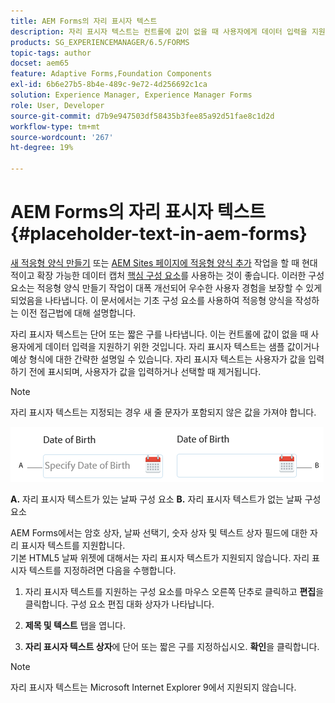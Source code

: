 ```yaml
---
title: AEM Forms의 자리 표시자 텍스트
description: 자리 표시자 텍스트는 컨트롤에 값이 없을 때 사용자에게 데이터 입력을 지원하기 위한 것입니다. 샘플 값이거나 예상 형식에 대한 간략한 설명일 수 있습니다.
products: SG_EXPERIENCEMANAGER/6.5/FORMS
topic-tags: author
docset: aem65
feature: Adaptive Forms,Foundation Components
exl-id: 6b6e27b5-8b4e-489c-9e72-4d256692c1ca
solution: Experience Manager, Experience Manager Forms
role: User, Developer
source-git-commit: d7b9e947503df58435b3fee85a92d51fae8c1d2d
workflow-type: tm+mt
source-wordcount: '267'
ht-degree: 19%

---
```


# AEM Forms의 자리 표시자 텍스트 {#placeholder-text-in-aem-forms}

<span class="preview"> [새 적응형 양식 만들기](/help/forms/using/create-an-adaptive-form-core-components.md) 또는 [AEM Sites 페이지에 적응형 양식 추가](/help/forms/using/create-or-add-an-adaptive-form-to-aem-sites-page.md) 작업을 할 때 현대적이고 확장 가능한 데이터 캡처 [핵심 구성 요소](https://experienceleague.adobe.com/docs/experience-manager-core-components/using/adaptive-forms/introduction.html)를 사용하는 것이 좋습니다. 이러한 구성 요소는 적응형 양식 만들기 작업이 대폭 개선되어 우수한 사용자 경험을 보장할 수 있게 되었음을 나타냅니다. 이 문서에서는 기초 구성 요소를 사용하여 적응형 양식을 작성하는 이전 접근법에 대해 설명합니다. </span>

자리 표시자 텍스트는 단어 또는 짧은 구를 나타냅니다. 이는 컨트롤에 값이 없을 때 사용자에게 데이터 입력을 지원하기 위한 것입니다. 자리 표시자 텍스트는 샘플 값이거나 예상 형식에 대한 간략한 설명일 수 있습니다. 자리 표시자 텍스트는 사용자가 값을 입력하기 전에 표시되며, 사용자가 값을 입력하거나 선택할 때 제거됩니다.

>[!NOTE]
>
>자리 표시자 텍스트는 지정되는 경우 새 줄 문자가 포함되지 않은 값을 가져야 합니다.

![자리 표시자 텍스트가 있거나 없는 날짜 구성 요소](assets/dat-picker-place-holder-text.png)

**A.** 자리 표시자 텍스트가 있는 날짜 구성 요소 **B.** 자리 표시자 텍스트가 없는 날짜 구성 요소

AEM Forms에서는 암호 상자, 날짜 선택기, 숫자 상자 및 텍스트 상자 필드에 대한 자리 표시자 텍스트를 지원합니다.\
기본 HTML5 날짜 위젯에 대해서는 자리 표시자 텍스트가 지원되지 않습니다. 자리 표시자 텍스트를 지정하려면 다음을 수행합니다.

1. 자리 표시자 텍스트를 지원하는 구성 요소를 마우스 오른쪽 단추로 클릭하고 **편집**&#x200B;을 클릭합니다. 구성 요소 편집 대화 상자가 나타납니다.

1. **제목 및 텍스트** 탭을 엽니다.
1. **자리 표시자 텍스트 상자**&#x200B;에 단어 또는 짧은 구를 지정하십시오. **확인**&#x200B;을 클릭합니다.

>[!NOTE]
>
>자리 표시자 텍스트는 Microsoft Internet Explorer 9에서 지원되지 않습니다.
